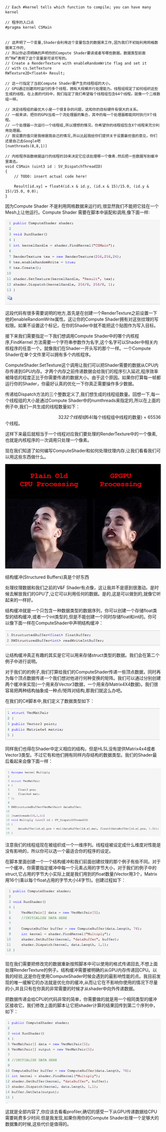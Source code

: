 	// Each #kernel tells which function to compile; you can have many kernel
	
	// 程序的入口点
	#pragma kernel CSMain 
	
	
	// 这声明了一个变量,Shader会利用这个变量包含的数据来工作,因为我们不初始利用网格数据来工作的,
	// 所以你必须明确的声明你的Compute Shader要读或者写哪些数据。数据类型前面的”RW”表明了这个变量是可读可写的。
	// Create a RenderTexture with enableRandomWrite flag and set it
	// with cs.SetTexture
	RWTexture2D<float4> Result;
	
	// 这一行指定了当前Compute Shader要产生的线程组的大小。
	// GPU通过创建同时运行的多个线程，拥有大规模并行处理能力。线程组规定了如何组织这些生成的线程。在上面的代码中，我们指定了我们希望每个线程组包含64个线程。就像一个二维数组一样。
	
	// 决定线程组的最优大小是一个很复杂的问题，这和你的目标硬件有很大的关系。
	// 一般来讲，把你的GPU当成一个流处理器的集合，其中的每一个处理器都能同时执行X个线程。
	// 一个处理器一次运行一个线程组,所以理想的情况，你希望你的线程组包含X个线程来充分利用处理器。
	// 我设置的值只是我根据我自己的情况,所以比起我给你们提供关于设置最优值的意见，你们还是自己去Google吧
	[numthreads(8,8,1)]
	
	// 内核程序函数根据运行的线程的ID来决定它应该处理哪一个像素.然后把一些数据写到缓冲里面去。
	void CSMain (uint3 id : SV_DispatchThreadID)
	{
		// TODO: insert actual code here!
	
		Result[id.xy] = float4(id.x & id.y, (id.x & 15)/15.0, (id.y & 15)/15.0, 0.0);
	}
	
因为Compute Shader 不是利用网格数据来运行的,很显然我们不能把它挂在一个Mesh上让他运行。Compute Shader 需要在脚本中装配和调用,像下面一样:	

![](/assets/5214-10972-20.png)


这段代码有很多需要说明的地方,首先是在创建一个RenderTexture之前设置一下他的enableRandomWrite属性。这让你的Compute Shader拥有对这张纹理的写权限。如果不设置这个标记，在你的Shader中就不能把这个贴图作为写入目标。

接下来我们需要指定一下我们想调用Compute Shader中的哪个内核程序,FindKernel 方法需要一个字符串参数作为名字,这个名字可以Shader中相关内核程序的任意一个。就像我们在Shader一开头写的那个一样。一个Compute Shader在单个文件里可以拥有多个内核程序。

ComputeShader.SetTexture这个调用让我们可以把Shader需要的数据从CPU内存传递到GPU内存。才两个内存之前传递数据会给我们的程序引入延迟,程序效率被降低的程度正比于你需要传递的数据大小。由于这个原因。如果你打算每一帧都运行你的Shader，你最好认真的优化一下你真正需要操作多少数据。

传递给Dispatch方法的三个整数定义了,我们想生成的线程组数量。回想一下,每一个线程组的大小是通过Compute Shader中的numthreads来指定的,所以在上面的例子中,我们一共生成的线程数量如下：

　　　　　　　　　　　　 32*32个线程组*64(每个线程组中线程的数量) = 65536个线程。

这样下来最后就相当于一个线程对应我们要处理的RenderTexture中的一个像素,也就是内核程序的一次调用只处理一个像素。

现在我们知道了如何编写ComputeShader和如何处理纹理内存,让我们看看我们可以用这些东西做什么。


![](/assets/5214-10973-21.jpg)

结构缓冲(Structured Buffers)真是个好东西

处理纹理数据和我们之前的V&F Shader有点像，这让我并不是感到很激动。是时候去解放我们的GPU了,让它可以利用任何的数据。是的,这是可以做到的,就像它听起来的一样好。

结构缓冲就是一个只包含一种数据类型的数据序列，你可以创建一个存储float类型的结构缓冲,或者一个int类型的,但是不能创建一个同时存储float和int的。你可以像下面一样在ComputeShader中声明结构缓冲：

![](/assets/5214-10974-22.png)

让结构缓冲真正有趣的其实是它可以用来存储struct类型的数据。我们会在第二个例子中进行说明。

对于我们的的例子,我们打算给我们的ComputeShader传递一些顶点数据，同时再为每个顶点数据传递一个我们想对他进行何种变换的矩阵。我们可以通过分别创建两个缓冲来实现(一个用来存Vector3数据，一个用来存Matrix4X4数据)。我们很容易把两种结构抽象成一种点/矩阵对结构,那我们就这么办吧。

在我们的C#脚本中,我们定义了数据类型如下：

![](/assets/5214-10975-23.png)

同样我们也得在Shader中定义相应的结构，但是HLSL没有提供Matrix4x4或者Vector3类型。不过它有和他们拥有同样内存结构的数据类型。我们的Shader最后看起来会像下面一样：

![](/assets/5214-10976-24.png)

注意我们的线程组现在被组织成一个一维序列。线程组被设定成什么维度对性能是没有影响的，所以你可以选一个最适合你的程序的设定。

在脚本里面创建一个一个结构缓冲和我们前面创建纹理的那个例子有些不同。对于一个缓冲，你需要指定缓冲中每一个元素占用的字节大小，对于我们的例子中的struct,它占用的字节大小实际上就是我们用到的float数量(Vector用3个，Matrix用16个)乘以每个float占用的字节大小(4字节)。创建过程如下：

![](/assets/5214-10977-25.png)

现在我们需要把修改完的数据重新按照脚本中可以使用的格式传递回去,不想上面处理RenderTexture的例子。结构缓冲需要被明确的从GPU内存传递回CPU。以我的经验,这是你在使用ComputeShader时候会遇到的最影响性能的点。我目前发现的唯一缓解它的办法就是优化你的缓冲,从而让它在不影响你使用的情况下尽量的小,并且只有在你真的非常需要的时候才从shader中向外传递数据。

把数据传递会给CPU的代码非常的简单，你需要做的就是用一个相同类型的缓冲区接收它。我们修改上面的脚本让它把shader计算的结果回传到第二个序列中，如下：

![](/assets/5214-10978-26.png)

这就是全部内容了,你应该去看看profiler,确切的感受一下从GPU传递数据给CPU需要耗费多少时间.但是我发现,如果你用你的Compute Shader处理一个足够大的数据集的时候,这些代价是值得的。